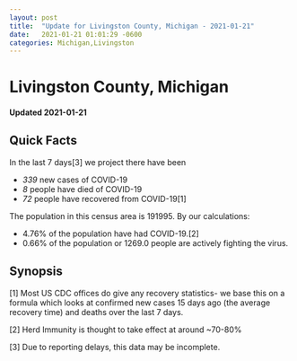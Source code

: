 ```yaml
---
layout: post
title:  "Update for Livingston County, Michigan - 2021-01-21"
date:   2021-01-21 01:01:29 -0600
categories: Michigan,Livingston
---
```


# Livingston County, Michigan
#### Updated 2021-01-21

## Quick Facts

In the last 7 days[3] we project there have been
- *339* new cases of COVID-19
- *8* people have died of COVID-19
- *72* people have recovered from COVID-19[1]

The population in this census area is 191995. By our calculations:
- 4.76% of the population have had COVID-19.[2]
- 0.66% of the population or 1269.0 people are actively fighting the virus.

## Synopsis




[1] Most US CDC offices do give any recovery statistics- we base this on a formula which looks at confirmed new cases
15 days ago (the average recovery time) and deaths over the last 7 days.

[2] Herd Immunity is thought to take effect at around ~70-80%

[3] Due to reporting delays, this data may be incomplete.
 
    